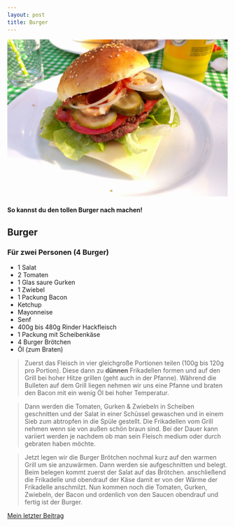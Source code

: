 ```yaml
---
layout: post
title: Burger
---
```


![Mein Burger](/images/signal-2017-07-07-185653.jpg)
#### So kannst du den tollen Burger nach machen!

## Burger
### Für zwei Personen (4 Burger)

- 1 Salat
- 2 Tomaten
- 1 Glas saure Gurken
- 1 Zwiebel
- 1 Packung Bacon
- Ketchup
- Mayonneise
- Senf
- 400g bis 480g Rinder Hackfleisch
- 1 Packung mit Scheibenkäse
- 4 Burger Brötchen
- Öl (zum Braten)

>Zuerst das Fleisch in vier gleichgroße Portionen teilen (100g bis 120g pro Portion). Diese dann zu **dünnen** Frikadellen formen und auf den Grill bei hoher Hitze grillen (geht auch in der Pfanne). Während die Bulleten auf dem Grill liegen nehmen wir uns eine Pfanne und braten den Bacon mit ein wenig Öl bei hoher Temperatur. 

>Dann werden die Tomaten, Gurken & Zwiebeln in Scheiben geschnitten und der Salat in einer Schüssel gewaschen und in einem Sieb zum abtropfen in die Spüle gestellt. Die Frikadellen vom Grill nehmen wenn sie von außen schön braun sind. Bei der Dauer kann variiert werden je nachdem ob man sein Fleisch medium oder durch gebraten haben möchte.

>Jetzt legen wir die Burger Brötchen nochmal kurz auf den warmen Grill um sie anzuwärmen. Dann werden sie aufgeschnitten und belegt. Beim belegen kommt zuerst der Salat auf das Brötchen. anschließend die Frikadelle und obendrauf der Käse damit er von der Wärme der Frikadelle anschmilzt. Nun kommen noch die Tomaten, Gurken, Zwiebeln, der Bacon und ordenlich von den Saucen obendrauf und fertig ist der Burger.

[Mein letzter Beitrag](https://yannis2002.github.io/Pizza/)


